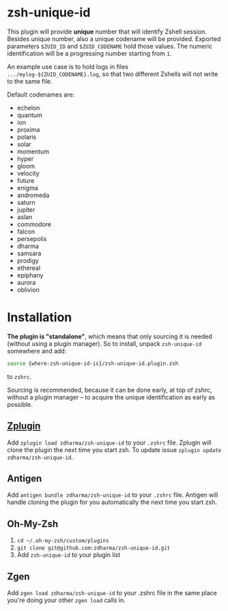 # zsh-unique-id

This plugin will provide **unique** number that will identify Zshell session.
Besides unique number, also a unique codename will be provided. Exported parameters
`$ZUID_ID` and `$ZUID_CODENAME` hold those values. The numeric identification will
be a progressing number starting from `1`.

An example use case is to hold logs in files `.../mylog-${ZUID_CODENAME}.log`, so
that two different Zshells will not write to the same file.

Default codenames are:

 - echelon
 - quantum
 - ion
 - proxima
 - polaris
 - solar
 - momentum
 - hyper
 - gloom
 - velocity
 - future
 - enigma
 - andromeda
 - saturn
 - jupiter
 - aslan
 - commodore
 - falcon
 - persepolis
 - dharma
 - samsara
 - prodigy
 - ethereal
 - epiphany
 - aurora
 - oblivion

# Installation

**The plugin is "standalone"**, which means that only sourcing it is needed (without
using a plugin manager). So to install, unpack `zsh-unique-id` somewhere and add:

```zsh
source {where-zsh-unique-id-is}/zsh-unique-id.plugin.zsh
```

to `zshrc`.

Sourcing is recommended, because it can be done early, at top of zshrc, without a
plugin manager – to acquire the unique identification as early as possible.

## [Zplugin](https://github.com/zdharma/zplugin)

Add `zplugin load zdharma/zsh-unique-id` to your `.zshrc` file. Zplugin will clone the plugin
 the next time you start zsh. To update issue `zplugin update zdharma/zsh-unique-id`.

## Antigen

Add `antigen bundle zdharma/zsh-unique-id` to your `.zshrc` file. Antigen will handle
cloning the plugin for you automatically the next time you start zsh.

## Oh-My-Zsh

1. `cd ~/.oh-my-zsh/custom/plugins`
2. `git clone git@github.com:zdharma/zsh-unique-id.git`
3. Add `zsh-unique-id` to your plugin list

## Zgen

Add `zgen load zdharma/zsh-unique-id` to your .zshrc file in the same place you're doing
your other `zgen load` calls in.
